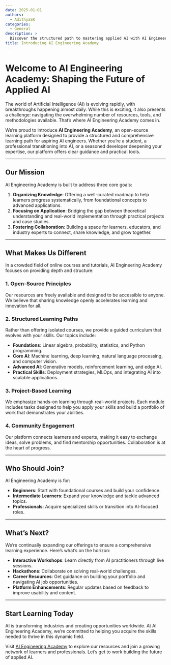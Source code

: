 ```yaml
---
date: 2025-01-01
authors:
  - AdithyaSK
categories:
  - General
description: >
  Discover the structured path to mastering applied AI with AI Engineering Academy. Learn, build, and connect with a growing community.
title: Introducing AI Engineering Academy
---
```


# Welcome to AI Engineering Academy: Shaping the Future of Applied AI

The world of Artificial Intelligence (AI) is evolving rapidly, with breakthroughs happening almost daily. While this is exciting, it also presents a challenge: navigating the overwhelming number of resources, tools, and methodologies available. That’s where AI Engineering Academy comes in.

We’re proud to introduce **AI Engineering Academy**, an open-source learning platform designed to provide a structured and comprehensive learning path for aspiring AI engineers. Whether you’re a student, a professional transitioning into AI, or a seasoned developer deepening your expertise, our platform offers clear guidance and practical tools.

---

## Our Mission

AI Engineering Academy is built to address three core goals:

1. **Organizing Knowledge**: Offering a well-curated roadmap to help learners progress systematically, from foundational concepts to advanced applications.
2. **Focusing on Application**: Bridging the gap between theoretical understanding and real-world implementation through practical projects and case studies.
3. **Fostering Collaboration**: Building a space for learners, educators, and industry experts to connect, share knowledge, and grow together.

---

## What Makes Us Different

In a crowded field of online courses and tutorials, AI Engineering Academy focuses on providing depth and structure:

### **1. Open-Source Principles**

Our resources are freely available and designed to be accessible to anyone. We believe that sharing knowledge openly accelerates learning and innovation for all.

### **2. Structured Learning Paths**

Rather than offering isolated courses, we provide a guided curriculum that evolves with your skills. Our topics include:

- **Foundations**: Linear algebra, probability, statistics, and Python programming.
- **Core AI**: Machine learning, deep learning, natural language processing, and computer vision.
- **Advanced AI**: Generative models, reinforcement learning, and edge AI.
- **Practical Skills**: Deployment strategies, MLOps, and integrating AI into scalable applications.

### **3. Project-Based Learning**

We emphasize hands-on learning through real-world projects. Each module includes tasks designed to help you apply your skills and build a portfolio of work that demonstrates your abilities.

### **4. Community Engagement**

Our platform connects learners and experts, making it easy to exchange ideas, solve problems, and find mentorship opportunities. Collaboration is at the heart of progress.

---

## Who Should Join?

AI Engineering Academy is for:

- **Beginners**: Start with foundational courses and build your confidence.
- **Intermediate Learners**: Expand your knowledge and tackle advanced topics.
- **Professionals**: Acquire specialized skills or transition into AI-focused roles.

---

## What’s Next?

We’re continually expanding our offerings to ensure a comprehensive learning experience. Here’s what’s on the horizon:

- **Interactive Workshops**: Learn directly from AI practitioners through live sessions.
- **Hackathons**: Collaborate on solving real-world challenges.
- **Career Resources**: Get guidance on building your portfolio and navigating AI job opportunities.
- **Platform Enhancements**: Regular updates based on feedback to improve usability and content.

---

## Start Learning Today

AI is transforming industries and creating opportunities worldwide. At AI Engineering Academy, we’re committed to helping you acquire the skills needed to thrive in this dynamic field.

Visit [AI Engineering Academy](https://www.neuratrial.com/) to explore our resources and join a growing network of learners and professionals. Let’s get to work building the future of applied AI.
